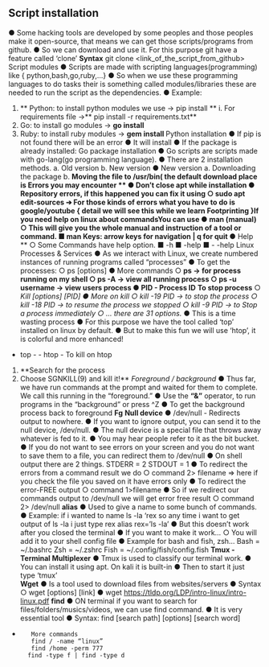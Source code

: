 ## Script installation
● Some hacking tools are developed by some peoples and those peoples make it open-source, that means we can get those scripts/programs from github.
● So we can download and use it. For this purpose git have a feature called ‘clone’
**Syntax**
		git clone <link_of_the_script_from_github>
Script modules
● Scripts are made with scripting languages(programming) like { python,bash,go,ruby,...}
● So when we use these programming languages to do tasks their is something called modules/libraries these are needed to run the script as the dependencies.
● Example:
1. ** Python: to install python modules we use -> pip install <modulename>**
i. For requirements file ->** pip install -r requirements.txt**
2. Go: to install go modules -> **go install <modulename>**
3. Ruby: to install ruby modules -> **gem install <modulename>**
Python installation
● If pip is not found there will be an error
● It will install 
● If the package is already installed: 
Go package installation
● Go scripts are scripts made with go-lang(go programming language).
● There are 2 installation methods.
a. Old version 
b. New version
● New version
a. Downloading the package
 b. **Moving the file to /usr/bin( the default download place is Errors you may encounter **
● Don’t close apt while installation
● Repository errors, if this happened you can fix it using
○ sudo apt edit-sources
➔ For those kinds of errors what you have to do is google/youtube { detail we will see this while we learn Footprinting }If you need help on linux about commandsYou can use
● **man (manual)** 
○ This will give you the whole manual and instruction of a tool or command.
■ man <yourcommand> Keys: arrow keys for navigation | q for quit
●** Help **
○ Some Commands have help option.
■ <yourcommand> -h
■ <yourcommand> -help
■ <yourcommand> - -help
Linux Processes & Services
● As we interact with Linux, we create numbered instances of running programs called “processes”
● To get the processes:
○ ps [options]
● More commands
○ **ps -> for process running on my shell
○ ps -A -> view all running process
○ ps -u username -> view users process
● PID - Process ID**
**To stop process**
○ *Kill [options] [PID]
● More on kill
○ kill -19 PID -> to stop the process
○ kill -18 PID -> to resume the process we stopped
○ kill -9 PID -> to Stop a process immediately
○ … there are 31 options.*
● This is a time wasting process
● For this purpose we have the tool called ‘top’ installed on linux by default.
● But to make this fun we will use ‘htop’, it is colorful and more enhanced!
- top - - htop -
To kill on htop
1. **Search for the process
2. Choose SGNKILL(9) and kill it!**
*Foreground / background*
● Thus far, we have run commands at the prompt and waited for them to complete. We call this running in the “foreground.”
● Use the **“&”** operator, to run programs in the “background” or press ^Z
● To get the background process back to foreground
					**Fg**
**Null device**
● /dev/null - Redirects output to nowhere.
● If you want to ignore output, you can send it to the null device, /dev/null. 
● The null device is a special file that throws away whatever is fed to it. 
● You may hear people refer to it as the bit bucket. 
● If you do not want to see errors on your screen and you do not want to save them to a file, you can redirect them to /dev/null
● On shell output there are 2 things.
 			STDERR = 2
			STDOUT = 1
● To redirect the errors from a command result we do 
○ command 2> filename => here if you check the file you saved on it have errors only
● To redirect the error-FREE output
○ command 1>filename
● So if we redirect our commands output to /dev/null we will get error free result
○ command 2> /dev/null
**alias**
● Used to give a name to some bunch of commands.
● Example: if i wanted to name ls -la ‘rex so any time i want to get output of ls -la i just type rex
						alias rex=’ls -la’
● But this doesn’t work after you closed the terminal
● If you want to make it work…
○ You will add it to your shell config file
● Example for bash and fish, zsh…
			Bash = ~/.bashrc
			 Zsh = ~/.zshrc
			 Fish = ~/.config/fish/config.fish
**Tmux - Terminal Multiplexer**
● Tmux is used to classify our terminal work.
● You can install it using apt. On kali it is built-in
● Then to start it just type ‘tmux’\
**Wget**
● Is a tool used to download files from websites/servers
● Syntax
○ wget [options] [link]
● wget https://tldp.org/LDP/intro-linux/intro-linux.pdf
**find**
● ON terminal if you want to search for files/folders/musics/videos, 
we can use find command. 
● It is very essential tool
● Syntax:
		 find [search path] [options] [search word]
- 		 More commands
		 find / -name “linux”
		 find /home -perm 777 
		find -type f | find -type d
